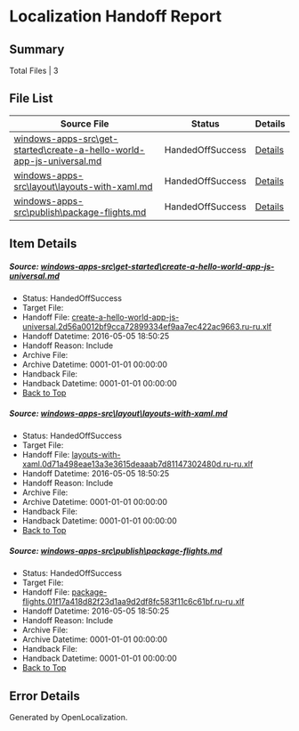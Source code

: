 # <a name='report-top'></a> Localization Handoff Report

## Summary
 Total Files | 3

## File List
 Source File | Status | Details 
 ----------- | ------ | ------- 
 [windows-apps-src\get-started\create-a-hello-world-app-js-universal.md](https://github.com/Microsoft/windows-apps/blob/f3cb50e5b0b0baa73431392a1f6854a62f3655de/windows-apps-src/get-started/create-a-hello-world-app-js-universal.md) | HandedOffSuccess | [Details](#5f534169117da94cb2249c897603f567c007299b2199)
 [windows-apps-src\layout\layouts-with-xaml.md](https://github.com/Microsoft/windows-apps/blob/681023be35b01eac84272a73d1ae3e7a459351db/windows-apps-src/layout/layouts-with-xaml.md) | HandedOffSuccess | [Details](#0cc466ccdc4d214539fb4258f95fda72e08ac9db3201)
 [windows-apps-src\publish\package-flights.md](https://github.com/Microsoft/windows-apps/blob/57d0637da61e9cc9c04f0ebf3d65f78e7125f858/windows-apps-src/publish/package-flights.md) | HandedOffSuccess | [Details](#dbc445db596b30dc216deeab11d996da84b6cdc13514)

## Item Details
##### <a name='5f534169117da94cb2249c897603f567c007299b2199'></a> Source: [windows-apps-src\get-started\create-a-hello-world-app-js-universal.md](https://github.com/Microsoft/windows-apps/blob/f3cb50e5b0b0baa73431392a1f6854a62f3655de/windows-apps-src/get-started/create-a-hello-world-app-js-universal.md)
* Status: HandedOffSuccess
* Target File: 
* Handoff File: [create-a-hello-world-app-js-universal.2d56a0012bf9cca72899334ef9aa7ec422ac9663.ru-ru.xlf](https://github.com/Microsoft/WDG.handoff/blob/033c24c1ba61c50052a88c358822cd4db7748aac/ol-handoff/Microsoft/windows-apps.ru-ru/master/create-a-hello-world-app-js-universal.2d56a0012bf9cca72899334ef9aa7ec422ac9663.ru-ru.xlf)
* Handoff Datetime: 2016-05-05 18:50:25
* Handoff Reason: Include
* Archive File: 
* Archive Datetime: 0001-01-01 00:00:00
* Handback File: 
* Handback Datetime: 0001-01-01 00:00:00
* [Back to Top](#report-top)

##### <a name='0cc466ccdc4d214539fb4258f95fda72e08ac9db3201'></a> Source: [windows-apps-src\layout\layouts-with-xaml.md](https://github.com/Microsoft/windows-apps/blob/681023be35b01eac84272a73d1ae3e7a459351db/windows-apps-src/layout/layouts-with-xaml.md)
* Status: HandedOffSuccess
* Target File: 
* Handoff File: [layouts-with-xaml.0d71a498eae13a3e3615deaaab7d81147302480d.ru-ru.xlf](https://github.com/Microsoft/WDG.handoff/blob/033c24c1ba61c50052a88c358822cd4db7748aac/ol-handoff/Microsoft/windows-apps.ru-ru/master/layouts-with-xaml.0d71a498eae13a3e3615deaaab7d81147302480d.ru-ru.xlf)
* Handoff Datetime: 2016-05-05 18:50:25
* Handoff Reason: Include
* Archive File: 
* Archive Datetime: 0001-01-01 00:00:00
* Handback File: 
* Handback Datetime: 0001-01-01 00:00:00
* [Back to Top](#report-top)

##### <a name='dbc445db596b30dc216deeab11d996da84b6cdc13514'></a> Source: [windows-apps-src\publish\package-flights.md](https://github.com/Microsoft/windows-apps/blob/57d0637da61e9cc9c04f0ebf3d65f78e7125f858/windows-apps-src/publish/package-flights.md)
* Status: HandedOffSuccess
* Target File: 
* Handoff File: [package-flights.01f17a418d82f23d1aa9d2df8fc583f11c6c61bf.ru-ru.xlf](https://github.com/Microsoft/WDG.handoff/blob/033c24c1ba61c50052a88c358822cd4db7748aac/ol-handoff/Microsoft/windows-apps.ru-ru/master/package-flights.01f17a418d82f23d1aa9d2df8fc583f11c6c61bf.ru-ru.xlf)
* Handoff Datetime: 2016-05-05 18:50:25
* Handoff Reason: Include
* Archive File: 
* Archive Datetime: 0001-01-01 00:00:00
* Handback File: 
* Handback Datetime: 0001-01-01 00:00:00
* [Back to Top](#report-top)


## Error Details

Generated by OpenLocalization.

